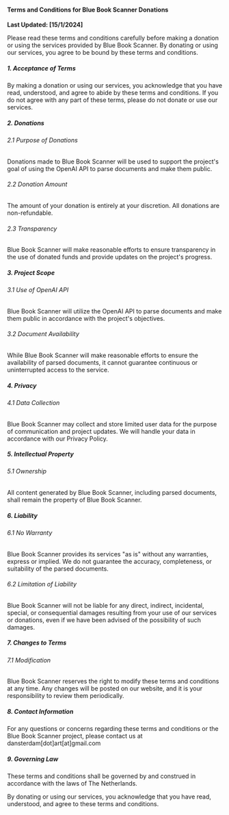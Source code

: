 

#### Terms and Conditions for Blue Book Scanner Donations

**Last Updated: [15/1/2024]**

Please read these terms and conditions carefully before making a donation or using the services provided by Blue Book Scanner. By donating or using our services, you agree to be bound by these terms and conditions.

##### 1. Acceptance of Terms

By making a donation or using our services, you acknowledge that you have read, understood, and agree to abide by these terms and conditions. If you do not agree with any part of these terms, please do not donate or use our services.

##### 2. Donations

###### 2.1 Purpose of Donations

Donations made to Blue Book Scanner will be used to support the project's goal of using the OpenAI API to parse documents and make them public.

###### 2.2 Donation Amount

The amount of your donation is entirely at your discretion. All donations are non-refundable.

###### 2.3 Transparency

Blue Book Scanner will make reasonable efforts to ensure transparency in the use of donated funds and provide updates on the project's progress.

##### 3. Project Scope

###### 3.1 Use of OpenAI API

Blue Book Scanner will utilize the OpenAI API to parse documents and make them public in accordance with the project's objectives.

###### 3.2 Document Availability

While Blue Book Scanner will make reasonable efforts to ensure the availability of parsed documents, it cannot guarantee continuous or uninterrupted access to the service.

##### 4. Privacy

###### 4.1 Data Collection

Blue Book Scanner may collect and store limited user data for the purpose of communication and project updates. We will handle your data in accordance with our Privacy Policy.

##### 5. Intellectual Property

###### 5.1 Ownership

All content generated by Blue Book Scanner, including parsed documents, shall remain the property of Blue Book Scanner.

##### 6. Liability

###### 6.1 No Warranty

Blue Book Scanner provides its services "as is" without any warranties, express or implied. We do not guarantee the accuracy, completeness, or suitability of the parsed documents.

###### 6.2 Limitation of Liability

Blue Book Scanner will not be liable for any direct, indirect, incidental, special, or consequential damages resulting from your use of our services or donations, even if we have been advised of the possibility of such damages.

##### 7. Changes to Terms

###### 7.1 Modification

Blue Book Scanner reserves the right to modify these terms and conditions at any time. Any changes will be posted on our website, and it is your responsibility to review them periodically.

##### 8. Contact Information

For any questions or concerns regarding these terms and conditions or the Blue Book Scanner project, please contact us at dansterdam[dot]art[at]gmail.com

##### 9. Governing Law

These terms and conditions shall be governed by and construed in accordance with the laws of The Netherlands.

By donating or using our services, you acknowledge that you have read, understood, and agree to these terms and conditions.
